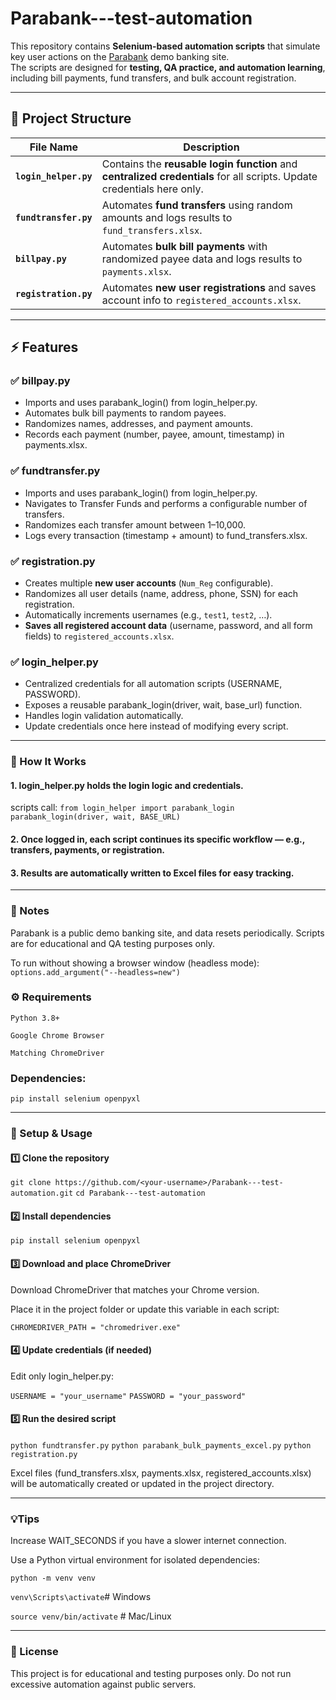 # Parabank---test-automation

This repository contains **Selenium-based automation scripts** that simulate key user actions on the [Parabank](https://parabank.parasoft.com/parabank/index.htm) demo banking site.  
The scripts are designed for **testing, QA practice, and automation learning**, including bill payments, fund transfers, and bulk account registration.

---

## 📂 Project Structure

| File Name                                                 | Description                                                                                                             |
| --------------------------------------------------------- | ----------------------------------------------------------------------------------------------------------------------- |
| **`login_helper.py`**                                     | Contains the **reusable login function** and **centralized credentials** for all scripts. Update credentials here only. |
| **`fundtransfer.py`**                                     | Automates **fund transfers** using random amounts and logs results to `fund_transfers.xlsx`.                            |
| **`billpay.py`**                                          | Automates **bulk bill payments** with randomized payee data and logs results to `payments.xlsx`.                        |
| **`registration.py`**                                     | Automates **new user registrations** and saves account info to `registered_accounts.xlsx`.                              |

---

## ⚡ Features

### ✅ billpay.py
- Imports and uses parabank_login() from login_helper.py.
- Automates bulk bill payments to random payees.
- Randomizes names, addresses, and payment amounts.
- Records each payment (number, payee, amount, timestamp) in payments.xlsx.

### ✅ fundtransfer.py
- Imports and uses parabank_login() from login_helper.py.
- Navigates to Transfer Funds and performs a configurable number of transfers.
- Randomizes each transfer amount between 1–10,000.
- Logs every transaction (timestamp + amount) to fund_transfers.xlsx.

### ✅ registration.py
- Creates multiple **new user accounts** (`Num_Reg` configurable).
- Randomizes all user details (name, address, phone, SSN) for each registration.
- Automatically increments usernames (e.g., `test1`, `test2`, …).
- **Saves all registered account data** (username, password, and all form fields) to `registered_accounts.xlsx`.

### ✅ login_helper.py

- Centralized credentials for all automation scripts (USERNAME, PASSWORD).
- Exposes a reusable parabank_login(driver, wait, base_url) function.
- Handles login validation automatically.
- Update credentials once here instead of modifying every script.

---
### 🧩 How It Works

#### 1. login_helper.py holds the login logic and credentials.
scripts call:
`from login_helper import parabank_login
parabank_login(driver, wait, BASE_URL)`


#### 2. Once logged in, each script continues its specific workflow — e.g., transfers, payments, or registration.
#### 3. Results are automatically written to Excel files for easy tracking.

---

### 🧪 Notes

Parabank is a public demo banking site, and data resets periodically.
Scripts are for educational and QA testing purposes only.

To run without showing a browser window (headless mode):
`options.add_argument("--headless=new")`


### ⚙️ Requirements

`Python 3.8+`

`Google Chrome Browser`

`Matching ChromeDriver`

### Dependencies:

`pip install selenium openpyxl`

---

### 🚀 Setup & Usage

#### 1️⃣ Clone the repository
`git clone https://github.com/<your-username>/Parabank---test-automation.git`
`cd Parabank---test-automation`


#### 2️⃣ Install dependencies
`pip install selenium openpyxl`


#### 3️⃣ Download and place ChromeDriver

Download ChromeDriver that matches your Chrome version.

Place it in the project folder or update this variable in each script:

`CHROMEDRIVER_PATH = "chromedriver.exe"`


#### 4️⃣ Update credentials (if needed)

Edit only login_helper.py:

`USERNAME = "your_username"`
`PASSWORD = "your_password"`


#### 5️⃣ Run the desired script
`python fundtransfer.py`
`python parabank_bulk_payments_excel.py`
`python registration.py`


Excel files (fund_transfers.xlsx, payments.xlsx, registered_accounts.xlsx) will be automatically created or updated in the project directory.


---


### 💡Tips

Increase WAIT_SECONDS if you have a slower internet connection.

Use a Python virtual environment for isolated dependencies:

`python -m venv venv`

`venv\Scripts\activate`# Windows

`source venv/bin/activate`  # Mac/Linux

---


### 📜 License

This project is for educational and testing purposes only.
Do not run excessive automation against public servers.

